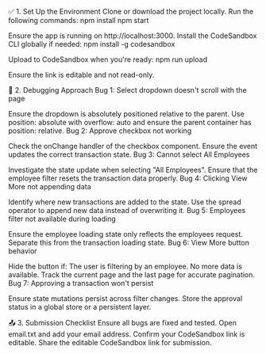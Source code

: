 ✅ 1. Set Up the Environment
Clone or download the project locally.
Run the following commands:
npm install
npm start

Ensure the app is running on http://localhost:3000.
Install the CodeSandbox CLI globally if needed:
npm install -g codesandbox

Upload to CodeSandbox when you're ready:
npm run upload

Ensure the link is editable and not read-only.


🐞 2. Debugging Approach
Bug 1: Select dropdown doesn't scroll with the page

Ensure the dropdown is absolutely positioned relative to the parent.
Use position: absolute with overflow: auto and ensure the parent container has position: relative.
Bug 2: Approve checkbox not working

Check the onChange handler of the checkbox component.
Ensure the event updates the correct transaction state.
Bug 3: Cannot select All Employees

Investigate the state update when selecting "All Employees".
Ensure that the employee filter resets the transaction data properly.
Bug 4: Clicking View More not appending data

Identify where new transactions are added to the state.
Use the spread operator to append new data instead of overwriting it.
Bug 5: Employees filter not available during loading

Ensure the employee loading state only reflects the employees request.
Separate this from the transaction loading state.
Bug 6: View More button behavior

Hide the button if:
The user is filtering by an employee.
No more data is available.
Track the current page and the last page for accurate pagination.
Bug 7: Approving a transaction won't persist

Ensure state mutations persist across filter changes.
Store the approval status in a global store or a persistent layer.


📤 3. Submission Checklist
Ensure all bugs are fixed and tested.
Open email.txt and add your email address.
Confirm your CodeSandbox link is editable.
Share the editable CodeSandbox link for submission.
